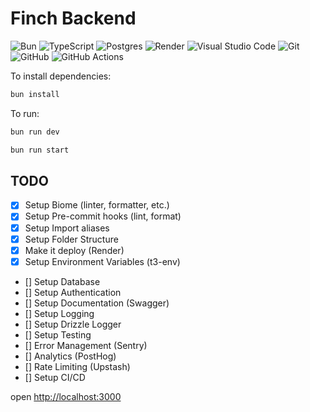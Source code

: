 # Finch Backend

![Bun](https://img.shields.io/badge/Bun-%23000000.svg?style=for-the-badge&logo=bun&logoColor=white)
![TypeScript](https://img.shields.io/badge/typescript-%23007ACC.svg?style=for-the-badge&logo=typescript&logoColor=white)
![Postgres](https://img.shields.io/badge/postgres-%23316192.svg?style=for-the-badge&logo=postgresql&logoColor=white)
![Render](https://img.shields.io/badge/Render-%46E3B7.svg?style=for-the-badge&logo=render&logoColor=white)
![Visual Studio Code](https://img.shields.io/badge/Visual%20Studio%20Code-0078d7.svg?style=for-the-badge&logo=visual-studio-code&logoColor=white)
![Git](https://img.shields.io/badge/git-%23F05033.svg?style=for-the-badge&logo=git&logoColor=white)
![GitHub](https://img.shields.io/badge/github-%23121011.svg?style=for-the-badge&logo=github&logoColor=white)
![GitHub Actions](https://img.shields.io/badge/github%20actions-%232671E5.svg?style=for-the-badge&logo=githubactions&logoColor=white)

To install dependencies:

```sh
bun install
```

To run:

```sh
bun run dev
```

```sh
bun run start
```

## TODO

- [x] Setup Biome (linter, formatter, etc.)
- [x] Setup Pre-commit hooks (lint, format)
- [x] Setup Import aliases
- [X] Setup Folder Structure
- [x] Make it deploy (Render)
- [x] Setup Environment Variables (t3-env)
- [] Setup Database
- [] Setup Authentication
- [] Setup Documentation (Swagger)
- [] Setup Logging
- [] Setup Drizzle Logger
- [] Setup Testing
- [] Error Management (Sentry)
- [] Analytics (PostHog)
- [] Rate Limiting (Upstash)
- [] Setup CI/CD

open <http://localhost:3000>
